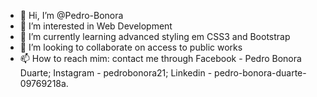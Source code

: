 - 👋 Hi, I’m @Pedro-Bonora
- 👀 I’m interested in Web Development
- 🌱 I’m currently learning advanced styling em CSS3 and Bootstrap
- 💞️ I’m looking to collaborate on access to public works
- 📫 How to reach mim: contact me through Facebook - Pedro Bonora Duarte; Instagram - pedrobonora21; Linkedin - pedro-bonora-duarte-09769218a.

<!---
Pedro-Bonora/Pedro-Bonora is a ✨ special ✨ repository because its `README.md` (this file) appears on your GitHub profile.
You can click the Preview link to take a look at your changes.
--->
